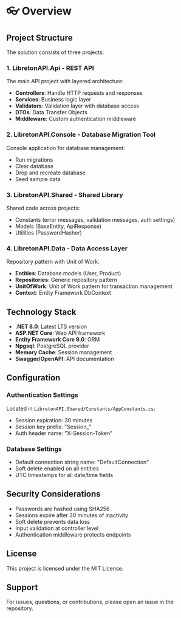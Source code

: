 👓 Overview
===

## Project Structure

The solution consists of three projects:

### 1. **LibretonAPI.Api** - REST API
The main API project with layered architecture:
- **Controllers**: Handle HTTP requests and responses
- **Services**: Business logic layer
- **Validators**: Validation layer with database access
- **DTOs**: Data Transfer Objects
- **Middleware**: Custom authentication middleware

### 2. **LibretonAPI.Console** - Database Migration Tool
Console application for database management:
- Run migrations
- Clear database
- Drop and recreate database
- Seed sample data

### 3. **LibretonAPI.Shared** - Shared Library
Shared code across projects:
- Constants (error messages, validation messages, auth settings)
- Models (BaseEntity, ApiResponse)
- Utilities (PasswordHasher)

### 4. **LibretonAPI.Data** - Data Access Layer
Repository pattern with Unit of Work:
- **Entities**: Database models (User, Product)
- **Repositories**: Generic repository pattern
- **UnitOfWork**: Unit of Work pattern for transaction management
- **Context**: Entity Framework DbContext


## Technology Stack

- **.NET 8.0**: Latest LTS version
- **ASP.NET Core**: Web API framework
- **Entity Framework Core 9.0**: ORM
- **Npgsql**: PostgreSQL provider
- **Memory Cache**: Session management
- **Swagger/OpenAPI**: API documentation

## Configuration

### Authentication Settings
Located in `LibretonAPI.Shared/Constants/AppConstants.cs`:
- Session expiration: 30 minutes
- Session key prefix: "Session_"
- Auth header name: "X-Session-Token"

### Database Settings
- Default connection string name: "DefaultConnection"
- Soft delete enabled on all entities
- UTC timestamps for all date/time fields


## Security Considerations

- Passwords are hashed using SHA256
- Sessions expire after 30 minutes of inactivity
- Soft delete prevents data loss
- Input validation at controller level
- Authentication middleware protects endpoints

## License

This project is licensed under the MIT License.

## Support

For issues, questions, or contributions, please open an issue in the repository.

